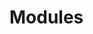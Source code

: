 # Modules

```{include} Core/Anomaly.md
```

```{include} Core/EMG.md
```

```{include} Core/Events.md
```

```{include} Core/ForcePlates.md
```

```{include} Core/Gap.md
```

```{include} Core/Inspector.md
```

```{include} Core/Model.md
```

```{include} Core/QTM.md
```

```{include} Core/Processing.md
```

```{include} Core/Report.md
```

```{include} Core/Signal.md
```

```{include} Core/Tools.md
```

```{include} Core/Utils.md
```

```{include} Core/Enums.md
```
